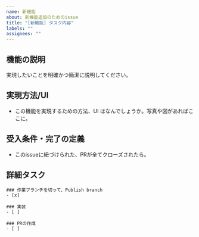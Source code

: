 ```yaml
---
name: 新機能
about: 新機能追加のためのissue
title: "[新機能] タスク内容"
labels: ""
assignees: ""
---
```



## 機能の説明

実現したいことを明確かつ簡潔に説明してください。

## 実現方法/UI

- この機能を実現するための方法、UI はなんでしょうか。写真や図があればここに。

## 受入条件・完了の定義

- このissueに紐づけられた、PRが全てクローズされたら。

## 詳細タスク

```[tasklist]
### 作業ブランチを切って、Publish branch
- [x] 
```

```[tasklist]
### 実装
- [ ]
```

```[tasklist]
### PRの作成
- [ ]
```